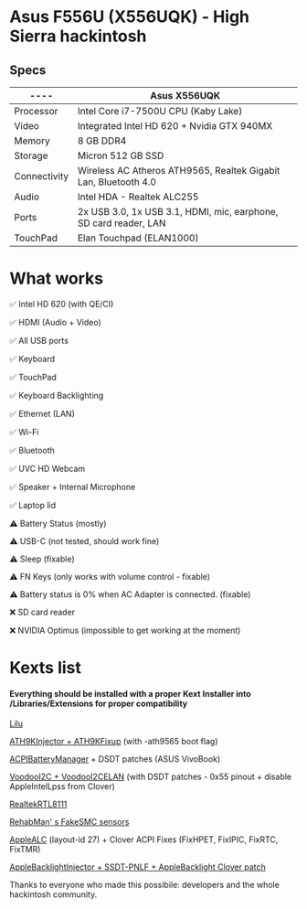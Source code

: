 # Asus F556U (X556UQK) - High Sierra hackintosh

## Specs


---- | Asus X556UQK
------------ | -------------
Processor |	Intel Core i7-7500U CPU (Kaby Lake)
Video |	Integrated Intel HD 620 + Nvidia GTX 940MX
Memory |	8 GB DDR4
Storage |	Micron 512 GB SSD
Connectivity |	Wireless AC Atheros ATH9565, Realtek Gigabit Lan, Bluetooth 4.0
Audio | Intel HDA - Realtek ALC255
Ports | 2x USB 3.0, 1x USB 3.1, HDMI, mic, earphone, SD card reader, LAN
TouchPad | Elan Touchpad (ELAN1000)

# What works
  
✅ Intel HD 620 (with QE/CI)

✅ HDMI (Audio + Video)

✅ All USB ports

✅ Keyboard

✅ TouchPad

✅ Keyboard Backlighting

✅ Ethernet (LAN)

✅ Wi-Fi

✅ Bluetooth

✅ UVC HD Webcam

✅ Speaker + Internal Microphone

✅ Laptop lid

⚠️ Battery Status (mostly)

⚠️ USB-C (not tested, should work fine)

⚠️ Sleep (fixable)

⚠️ FN Keys (only works with volume control - fixable)

⚠️ Battery status is 0% when AC Adapter is connected. (fixable)

❌ SD card reader

❌ NVIDIA Optimus (impossible to get working at the moment)


# Kexts list

#### Everything should be installed with a proper Kext Installer into /Libraries/Extensions for proper compatibility

[Lilu](https://github.com/acidanthera/Lilu)

[ATH9KInjector + ATH9KFixup](https://github.com/black-dragon74/ATH9KFixup) (with -ath9565 boot flag)

[ACPIBatteryManager](https://bitbucket.org/RehabMan/os-x-acpi-battery-driver/downloads/) + DSDT patches (ASUS VivoBook)

[VoodooI2C + VoodooI2CELAN](https://github.com/alexandred/VoodooI2C) (with DSDT patches - 0x55 pinout + disable AppleIntelLpss from Clover)

[RealtekRTL8111](https://github.com/Mieze/RTL8111_driver_for_OS_X)

[RehabMan' s FakeSMC sensors](https://bitbucket.org/RehabMan/os-x-fakesmc-kozlek/downloads/)

[AppleALC](https://github.com/acidanthera/AppleALC) (layout-id 27) + Clover ACPI Fixes (FixHPET, FixIPIC, FixRTC, FixTMR)

[AppleBacklightInjector + SSDT-PNLF + AppleBacklight Clover
patch](https://www.tonymacx86.com/threads/guide-laptop-backlight-control-using-applebacklightinjector-kext.218222/)

Thanks to everyone who made this possibile: developers and the whole hackintosh community.